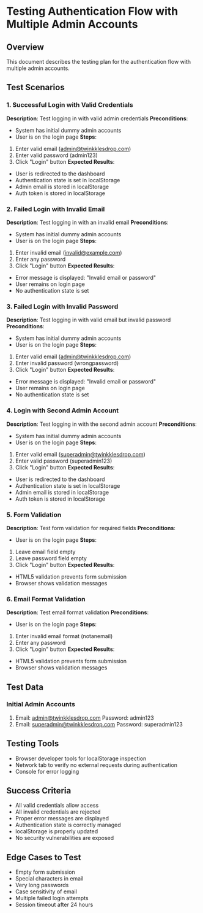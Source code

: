 # Testing Authentication Flow with Multiple Admin Accounts

## Overview
This document describes the testing plan for the authentication flow with multiple admin accounts.

## Test Scenarios

### 1. Successful Login with Valid Credentials
**Description**: Test logging in with valid admin credentials
**Preconditions**: 
- System has initial dummy admin accounts
- User is on the login page
**Steps**:
1. Enter valid email (admin@twinkklesdrop.com)
2. Enter valid password (admin123)
3. Click "Login" button
**Expected Results**:
- User is redirected to the dashboard
- Authentication state is set in localStorage
- Admin email is stored in localStorage
- Auth token is stored in localStorage

### 2. Failed Login with Invalid Email
**Description**: Test logging in with an invalid email
**Preconditions**: 
- System has initial dummy admin accounts
- User is on the login page
**Steps**:
1. Enter invalid email (invalid@example.com)
2. Enter any password
3. Click "Login" button
**Expected Results**:
- Error message is displayed: "Invalid email or password"
- User remains on login page
- No authentication state is set

### 3. Failed Login with Invalid Password
**Description**: Test logging in with valid email but invalid password
**Preconditions**: 
- System has initial dummy admin accounts
- User is on the login page
**Steps**:
1. Enter valid email (admin@twinkklesdrop.com)
2. Enter invalid password (wrongpassword)
3. Click "Login" button
**Expected Results**:
- Error message is displayed: "Invalid email or password"
- User remains on login page
- No authentication state is set

### 4. Login with Second Admin Account
**Description**: Test logging in with the second admin account
**Preconditions**: 
- System has initial dummy admin accounts
- User is on the login page
**Steps**:
1. Enter valid email (superadmin@twinkklesdrop.com)
2. Enter valid password (superadmin123)
3. Click "Login" button
**Expected Results**:
- User is redirected to the dashboard
- Authentication state is set in localStorage
- Admin email is stored in localStorage
- Auth token is stored in localStorage

### 5. Form Validation
**Description**: Test form validation for required fields
**Preconditions**: 
- User is on the login page
**Steps**:
1. Leave email field empty
2. Leave password field empty
3. Click "Login" button
**Expected Results**:
- HTML5 validation prevents form submission
- Browser shows validation messages

### 6. Email Format Validation
**Description**: Test email format validation
**Preconditions**: 
- User is on the login page
**Steps**:
1. Enter invalid email format (notanemail)
2. Enter any password
3. Click "Login" button
**Expected Results**:
- HTML5 validation prevents form submission
- Browser shows validation messages

## Test Data
### Initial Admin Accounts
1. Email: admin@twinkklesdrop.com
   Password: admin123
2. Email: superadmin@twinkklesdrop.com
   Password: superadmin123

## Testing Tools
- Browser developer tools for localStorage inspection
- Network tab to verify no external requests during authentication
- Console for error logging

## Success Criteria
- All valid credentials allow access
- All invalid credentials are rejected
- Proper error messages are displayed
- Authentication state is correctly managed
- localStorage is properly updated
- No security vulnerabilities are exposed

## Edge Cases to Test
- Empty form submission
- Special characters in email
- Very long passwords
- Case sensitivity of email
- Multiple failed login attempts
- Session timeout after 24 hours